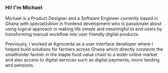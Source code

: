 ### Hi! I'm Michael

Michael is a Product Designer and a Software Engineer currently based in Ghana with specialization in frontend development who is passionate about using logical approach in making life simple and meaningful to end users by transforming manual workflow into user friendly digital products.

Previously, I worked at Agrocenta as a user interface developer where I helped build solutions for farmers across Ghana which directly connects the smallholder farmer in the staple food value chain to a wider online market and also access to digital services such as digital payments, micro lending and pensions.
